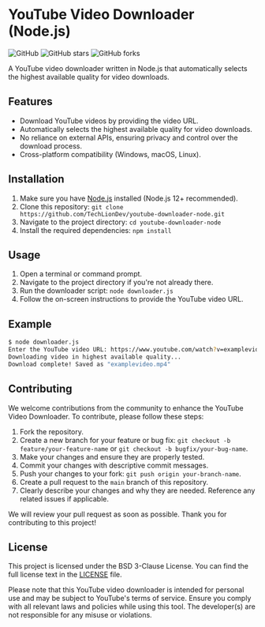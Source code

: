 # YouTube Video Downloader (Node.js)

![GitHub](https://img.shields.io/github/license/TechLionDev/youtube-downloader-node)
![GitHub stars](https://img.shields.io/github/stars/TechLionDev/youtube-downloader-node)
![GitHub forks](https://img.shields.io/github/forks/TechLionDev/youtube-downloader-node)

A YouTube video downloader written in Node.js that automatically selects the highest available quality for video downloads.

## Features

- Download YouTube videos by providing the video URL.
- Automatically selects the highest available quality for video downloads.
- No reliance on external APIs, ensuring privacy and control over the download process.
- Cross-platform compatibility (Windows, macOS, Linux).

## Installation

1. Make sure you have [Node.js](https://nodejs.org/) installed (Node.js 12+ recommended).
2. Clone this repository: `git clone https://github.com/TechLionDev/youtube-downloader-node.git`
3. Navigate to the project directory: `cd youtube-downloader-node`
4. Install the required dependencies: `npm install`

## Usage

1. Open a terminal or command prompt.
2. Navigate to the project directory if you're not already there.
3. Run the downloader script: `node downloader.js`
4. Follow the on-screen instructions to provide the YouTube video URL.

## Example

```bash
$ node downloader.js
Enter the YouTube video URL: https://www.youtube.com/watch?v=examplevideo
Downloading video in highest available quality...
Download complete! Saved as "examplevideo.mp4"
```

## Contributing

We welcome contributions from the community to enhance the YouTube Video Downloader. To contribute, please follow these steps:

1. Fork the repository.
2. Create a new branch for your feature or bug fix: `git checkout -b feature/your-feature-name` or `git checkout -b bugfix/your-bug-name`.
3. Make your changes and ensure they are properly tested.
4. Commit your changes with descriptive commit messages.
5. Push your changes to your fork: `git push origin your-branch-name`.
6. Create a pull request to the `main` branch of this repository.
7. Clearly describe your changes and why they are needed. Reference any related issues if applicable.

We will review your pull request as soon as possible. Thank you for contributing to this project!

## License

This project is licensed under the BSD 3-Clause License. You can find the full license text in the [LICENSE](LICENSE) file.

Please note that this YouTube video downloader is intended for personal use and may be subject to YouTube's terms of service. Ensure you comply with all relevant laws and policies while using this tool. The developer(s) are not responsible for any misuse or violations.